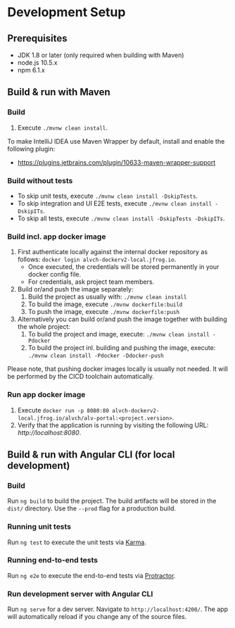 # Development Setup

## Prerequisites

* JDK 1.8 or later (only required when building with Maven)
* node.js 10.5.x
* npm 6.1.x

## Build & run with Maven

### Build

1. Execute `./mvnw clean install`.

To make IntelliJ IDEA use Maven Wrapper by default, install and enable the following plugin:
* https://plugins.jetbrains.com/plugin/10633-maven-wrapper-support

### Build without tests

* To skip unit tests, execute `./mvnw clean install -DskipTests`.
* To skip integration and UI E2E tests, execute `./mvnw clean install -DskipITs`.
* To skip all tests, execute `./mvnw clean install -DskipTests -DskipITs`.

### Build incl. app docker image

1. First authenticate locally against the internal docker repository as follows: `docker login alvch-dockerv2-local.jfrog.io`.
    * Once executed, the credentials will be stored permanently in your docker config file.
    * For credentials, ask project team members.
1. Build or/and push the image separately:
    1. Build the project as usually with: `./mvnw clean install` 
    1. To build the image, execute `./mvnw dockerfile:build`
    1. To push the image, execute `./mvnw dockerfile:push`
1. Alternatively you can build or/and push the image together with building the whole project:
    1. To build the project and image, execute: `./mvnw clean install -Pdocker`
    1. To build the project inl. building and pushing the image, execute: `./mvnw clean install -Pdocker -Ddocker-push`

Please note, that pushing docker images locally is usually not needed. It will be performed by the CICD toolchain automatically.

### Run app docker image

1. Execute `docker run -p 8080:80 alvch-dockerv2-local.jfrog.io/alvch/alv-portal:<project.version>`.   
1. Verify that the application is running by visiting the following URL: _http://localhost:8080_.

## Build & run with Angular CLI (for local development) 

### Build

Run `ng build` to build the project. The build artifacts will be stored in the `dist/` directory. Use the `--prod` flag for a production build.

### Running unit tests

Run `ng test` to execute the unit tests via [Karma](https://karma-runner.github.io).

### Running end-to-end tests

Run `ng e2e` to execute the end-to-end tests via [Protractor](http://www.protractortest.org/).

### Run development server with Angular CLI

Run `ng serve` for a dev server. Navigate to `http://localhost:4200/`. The app will automatically reload if you change any of the source files.
